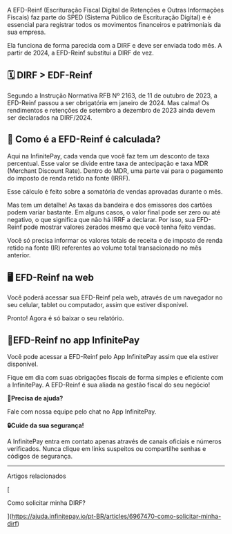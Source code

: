 A EFD-Reinf (Escrituração Fiscal Digital de Retenções e Outras Informações Fiscais) faz parte do SPED (Sistema Público de Escrituração Digital) e é essencial para registrar todos os movimentos financeiros e patrimoniais da sua empresa.

Ela funciona de forma parecida com a DIRF e deve ser enviada todo mês. A partir de 2024, a EFD-Reinf substitui a DIRF de vez.

## 🗓️ **DIRF > EDF-Reinf**

Segundo a Instrução Normativa RFB Nº 2163, de 11 de outubro de 2023, a EFD-Reinf passou a ser obrigatória em janeiro de 2024. Mas calma! Os rendimentos e retenções de setembro a dezembro de 2023 ainda devem ser declarados na DIRF/2024.

## 🧮 **Como é a EFD-Reinf é calculada?**

Aqui na InfinitePay, cada venda que você faz tem um desconto de taxa percentual. Esse valor se divide entre taxa de antecipação e taxa MDR (Merchant Discount Rate). Dentro do MDR, uma parte vai para o pagamento do imposto de renda retido na fonte (IRRF).

Esse cálculo é feito sobre a somatória de vendas aprovadas durante o mês.

Mas tem um detalhe! As taxas da bandeira e dos emissores dos cartões podem variar bastante. Em alguns casos, o valor final pode ser zero ou até negativo, o que significa que não há IRRF a declarar. Por isso, sua EFD-Reinf pode mostrar valores zerados mesmo que você tenha feito vendas.

Você só precisa informar os valores totais de receita e de imposto de renda retido na fonte (IR) referentes ao volume total transacionado no mês anterior.

## 🖥️ **EFD-Reinf na web**

Você poderá acessar sua EFD-Reinf pela web, através de um navegador no seu celular, tablet ou computador, assim que estiver disponível.

Pronto! Agora é só baixar o seu relatório.

## 📱**EFD-Reinf no app InfinitePay**

Você pode acessar a EFD-Reinf pelo App InfinitePay assim que ela estiver disponível.

Fique em dia com suas obrigações fiscais de forma simples e eficiente com a InfinitePay. A EFD-Reinf é sua aliada na gestão fiscal do seu negócio!

**🔔Precisa de ajuda?**

Fale com nossa equipe pelo chat no App InfinitePay.

**🔒Cuide da sua segurança!**

A InfinitePay entra em contato apenas através de canais oficiais e números verificados. Nunca clique em links suspeitos ou compartilhe senhas e códigos de segurança.

___

Artigos relacionados

[

Como solicitar minha DIRF?

](https://ajuda.infinitepay.io/pt-BR/articles/6967470-como-solicitar-minha-dirf)